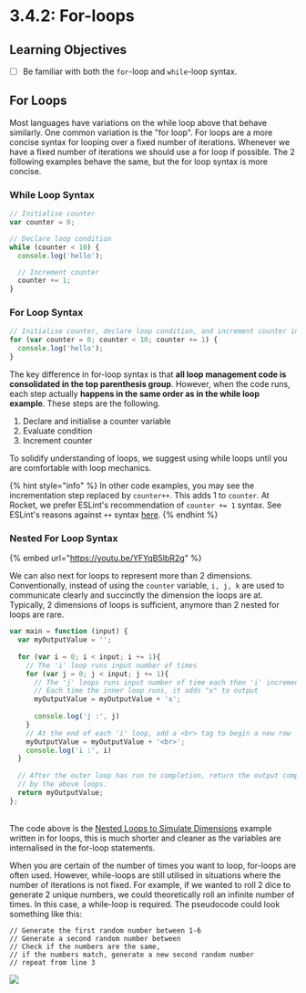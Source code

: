 # 3.4.2: For-loops

## Learning Objectives

* [ ] Be familiar with both the `for`-loop and `while`-loop syntax.

## For Loops

Most languages have variations on the while loop above that behave similarly. One common variation is the "for loop". For loops are a more concise syntax for looping over a fixed number of iterations. Whenever we have a fixed number of iterations we should use a for loop if possible. The 2 following examples behave the same, but the for loop syntax is more concise.

### While Loop Syntax

```javascript
// Initialise counter
var counter = 0;

// Declare loop condition
while (counter < 10) {
  console.log('hello');

  // Increment counter
  counter += 1;
}
```

### For Loop Syntax

```javascript
// Initialise counter, declare loop condition, and increment counter in 1 line
for (var counter = 0; counter < 10; counter += 1) {
  console.log('hello');
}
```

The key difference in for-loop syntax is that **all loop management code is consolidated in the top parenthesis group**. However, when the code runs, each step actually **happens in the same order as in the while loop example**. These steps are the following.

1. Declare and initialise a counter variable
2. Evaluate condition
3. Increment counter

To solidify understanding of loops, we suggest using while loops until you are comfortable with loop mechanics.

{% hint style="info" %}
In other code examples, you may see the incrementation step replaced by `counter++`. This adds 1 to `counter`. At Rocket, we prefer ESLint's recommendation of `counter += 1` syntax. See ESLint's reasons against `++` syntax [here](https://eslint.org/docs/rules/no-plusplus).
{% endhint %}

### Nested For Loop Syntax

{% embed url="https://youtu.be/YFYqB5IbR2g" %}

We can also next for loops to represent more than 2 dimensions. Conventionally, instead of using the `counter` variable, `i, j, k` are used to communicate clearly and succinctly the dimension the loops are at. Typically, 2 dimensions of loops is sufficient, anymore than 2 nested for loops are rare.&#x20;

```javascript
var main = function (input) {
  var myOutputValue = '';
  
  for (var i = 0; i < input; i += 1){
    // The 'i' loop runs input number of times
    for (var j = 0; j < input; j += 1){
      // The 'j' loops runs input number of time each then 'i' increments
      // Each time the inner loop runs, it adds "x" to output
      myOutputValue = myOutputValue + 'x';
      
      console.log('j :', j)
    }
    // At the end of each 'i' loop, add a <br> tag to begin a new row
    myOutputValue = myOutputValue + '<br>';
    console.log('i :', i)
  }
  
  // After the outer loop has run to completion, return the output compiled
  // by the above loops.
  return myOutputValue;
};
```

\
The code above is the [Nested Loops to Simulate Dimensions](3.4.2-for-loops.md#nested-loops-to-simulate-dimensions) example written in for loops, this is much shorter and cleaner as the variables are internalised in the for-loop statements.

When you are certain of the number of times you want to loop, for-loops are often used. However, while-loops are still utilised in situations where the number of iterations is not fixed. For example, if we wanted to roll 2 dice to generate 2 unique numbers, we could theoretically roll an infinite number of times. In this case, a while-loop is required. The pseudocode could look something like this:

```
// Generate the first random number between 1-6 
// Generate a second random number between 
// Check if the numbers are the same,
// if the numbers match, generate a new second random number
// repeat from line 3
```

![](https://preview.redd.it/bffwlmuzcur71.jpg?width=640\&crop=smart\&auto=webp\&s=90bf1d9ea0b37b6e4bfad7061a2d8feff6850051)
